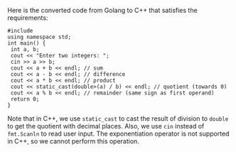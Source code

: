 Here is the converted code from Golang to C++ that satisfies the requirements:
```
#include 
using namespace std;
int main() {
 int a, b;
 cout << "Enter two integers: ";
 cin >> a >> b;
 cout << a + b << endl; // sum
 cout << a - b << endl; // difference
 cout << a * b << endl; // product
 cout << static_cast(double>(a) / b) << endl; // quotient (towards 0)
 cout << a % b << endl; // remainder (same sign as first operand)
 return 0;
}
```
Note that in C++, we use `static_cast` to cast the result of division to `double` to get the quotient with decimal places. Also, we use `cin` instead of `fmt.Scanln` to read user input. The exponentiation operator is not supported in C++, so we cannot perform this operation.

